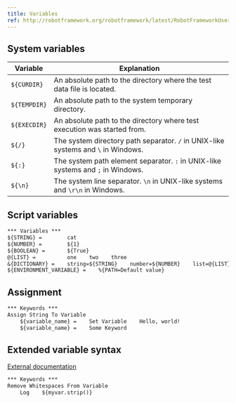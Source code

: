 ```yaml
---
title: Variables
ref: http://robotframework.org/robotframework/latest/RobotFrameworkUserGuide.html#variables
---
```


## System variables

| Variable | Explanation
| --- | --- |
| `${CURDIR}` | An absolute path to the directory where the test data file is located. |
| `${TEMPDIR}` | An absolute path to the system temporary directory. |
| `${EXECDIR}` | An absolute path to the directory where test execution was started from. |
| `${/}` | The system directory path separator. `/` in UNIX-like systems and `\` in Windows. |
| `${:}` | The system path element separator. `:` in UNIX-like systems and `;` in Windows. |
| `${\n}` | The system line separator. `\n` in UNIX-like systems and `\r\n` in Windows. |

## Script variables

```txt
*** Variables ***
${STRING} =        cat
${NUMBER} =        ${1}
${BOOLEAN} =       ${True}
@{LIST} =          one    two    three
&{DICTIONARY} =    string=${STRING}    number=${NUMBER}    list=@{LIST}
${ENVIRONMENT_VARIABLE} =    %{PATH=Default value}
```

## Assignment

```txt
*** Keywords ***
Assign String To Variable
    ${variable_name} =    Set Variable    Hello, world!
    ${variable_name} =    Some Keyword
```

## Extended variable syntax

[External documentation](https://robotframework.org/robotframework/latest/RobotFrameworkUserGuide.html#extended-variable-syntax)

```txt
*** Keywords ***
Remove Whitespaces From Variable
    Log    ${myvar.strip()}
```
